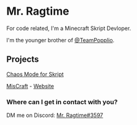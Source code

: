 # Mr. Ragtime

For code related, I'm a Minecraft Skript Devloper.

I'm the younger brother of [@TeamPopplio](https://github.com/TeamPopplio/TeamPopplio).

## Projects

[Chaos Mode for Skript](https://github.com/MrRagtime/chaos-mode)

[MisCraft](https://github.com/MrRagtime/MisCraft) - [Website](https://sites.google.com/view/miscraft/miscraft)

### Where can I get in contact with you?

DM me on Discord: [Mr. Ragtime#3597](https://discord.com/users/676181885801725953)
